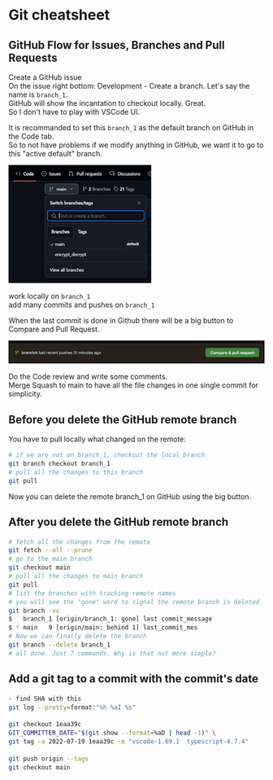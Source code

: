 # Git cheatsheet


## GitHub Flow for Issues, Branches and Pull Requests

Create a GitHub issue  
On the issue right bottom: Development - Create a branch. Let's say the name is `branch_1`.  
GitHub will show the incantation to checkout locally. Great.  
So I don't have to play with VSCode UI.  

It is recommanded to set this `branch_1` as the default branch on GitHub in the Code tab.  
So to not have problems if we modify anything in GitHub, we want it to go to this "active default" branch.  

![github_default_branch](https://raw.githubusercontent.com/bestia-dev/cheatsheets/main/images/github_default_branch.png)

work locally on `branch_1`  
add many commits and pushes on `branch_1`  

When the last commit is done in Github there will be a big button to Compare and Pull Request.  

![github_compare_and_pull_request](https://raw.githubusercontent.com/bestia-dev/cheatsheets/main/images/github_compare_and_pull_request.png)

Do the Code review and write some comments.  
Merge Squash to main to have all the file changes in one single commit for simplicity.  

## Before you delete the GitHub remote branch

You have to pull locally what changed on the remote:
```bash 
# if we are not on branch_1, checkout the local branch  
git branch checkout branch_1  
# pull all the changes to this branch  
git pull  
```

Now you can delete the remote branch_1 on GitHub using the big button.

## After you delete the GitHub remote branch

```bash
# fetch all the changes from the remote  
git fetch --all --prune  
# go to the main branch
git checkout main
# pull all the changes to main branch
git pull
# list the branches with tracking remote names
# you will see the "gone" word to signal the remote branch is deleted
git branch -vv
$   branch_1 [origin/branch_1: gone] last commit_message
$ * main   9 [origin/main: behind 1] last_commit_mes
# Now we can finally delete the branch
git branch --delete branch_1
# all done. Just 7 commands. Why is that not more simple?
```

## Add a git tag to a commit with the commit's date

```bash
- find SHA with this
git log --pretty=format:"%h %aI %s"

git checkout 1eaa39c
GIT_COMMITTER_DATE="$(git show --format=%aD | head -1)" \
git tag -a 2022-07-19 1eaa39c -m "vscode-1.69.1  typescript-4.7.4"

git push origin --tags
git checkout main
```
